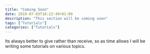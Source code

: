 ```yaml
---
title: "Coming Soon"
date: 2019-07-03T16:22:49+01:00
description: "This section will be coming soon"
tags: ["Tutorials"]
categories: ["Tutorials"]
---
```


Its always better to give rather than receive, so as time allows I will be writing some tutorials on various topics.